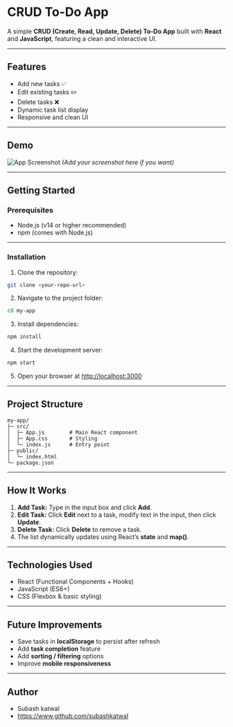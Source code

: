 # CRUD To-Do App

A simple **CRUD (Create, Read, Update, Delete) To-Do App** built with **React** and **JavaScript**, featuring a clean and interactive UI.

---

## **Features**

* Add new tasks ✅
* Edit existing tasks ✏️
* Delete tasks ❌
* Dynamic task list display
* Responsive and clean UI

---

## **Demo**

![App Screenshot](screenshot.png)
*(Add your screenshot here if you want)*

---

## **Getting Started**

### **Prerequisites**

* Node.js (v14 or higher recommended)
* npm (comes with Node.js)

---

### **Installation**

1. Clone the repository:

```bash
git clone <your-repo-url>
```

2. Navigate to the project folder:

```bash
cd my-app
```

3. Install dependencies:

```bash
npm install
```

4. Start the development server:

```bash
npm start
```

5. Open your browser at [http://localhost:3000](http://localhost:3000)

---

## **Project Structure**

```
my-app/
├─ src/
│  ├─ App.js        # Main React component
│  ├─ App.css       # Styling
│  └─ index.js      # Entry point
├─ public/
│  └─ index.html
└─ package.json
```

---

## **How It Works**

1. **Add Task:** Type in the input box and click **Add**.
2. **Edit Task:** Click **Edit** next to a task, modify text in the input, then click **Update**.
3. **Delete Task:** Click **Delete** to remove a task.
4. The list dynamically updates using React’s **state** and **map()**.

---

## **Technologies Used**

* React (Functional Components + Hooks)
* JavaScript (ES6+)
* CSS (Flexbox & basic styling)

---

## **Future Improvements**

* Save tasks in **localStorage** to persist after refresh
* Add **task completion** feature
* Add **sorting / filtering** options
* Improve **mobile responsiveness**

---

## **Author**

* Subash katwal
* https://www.github.com/subashkatwal
